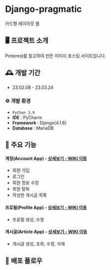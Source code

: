 # Django-pragmatic
카드형 레이아웃 웹


## 🖥️ 프로젝트 소개
Pinterest를 참고하여 만든 이미지 포스팅 사이트입니다.
<br>

## 🕰️ 개발 기간
* 23.02.08 - 23.03.24

### ⚙️ 개발 환경
- `Python 3.9`
- **IDE** : PyCharm
- **Framework** : Django(4.1.6)
- **Database** : MariaDB

## 📌 주요 기능
#### 계정(Account App) - <a href="https://github.com/Mindlestick/Django-pragmatic/wiki/Account" >상세보기 - WIKI 이동</a>
- 회원 가입
- 로그인
- 회원 정보 수정
- 회원 탈퇴
- 작성한 게시글 목록

#### 프로필(Profile App) - <a href="https://github.com/Mindlestick/Django-pragmatic/wiki/Profile" >상세보기 - WIKI 이동</a>
- 프로필 생성, 수정

#### 게시글(Article App) - <a href="https://github.com/Mindlestick/Django-pragmatic/wiki/Article" >상세보기 - WIKI 이동</a>
- 게시글 생성, 조회, 수정, 삭제

## 🚀 배포 플로우
